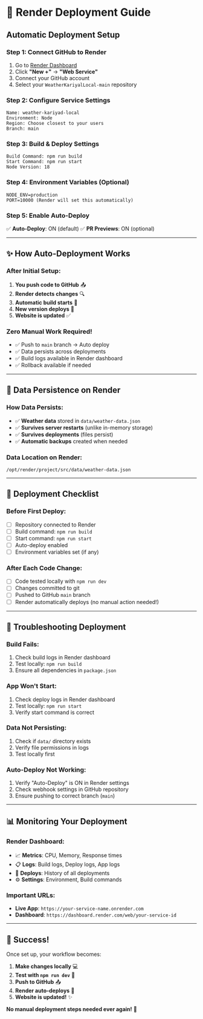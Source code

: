 # 🚀 Render Deployment Guide

## Automatic Deployment Setup

### **Step 1: Connect GitHub to Render**
1. Go to [Render Dashboard](https://dashboard.render.com/)
2. Click **"New +"** → **"Web Service"**
3. Connect your GitHub account
4. Select your `WeatherKariyalLocal-main` repository

### **Step 2: Configure Service Settings**
```
Name: weather-kariyad-local
Environment: Node
Region: Choose closest to your users
Branch: main
```

### **Step 3: Build & Deploy Settings**
```
Build Command: npm run build
Start Command: npm run start
Node Version: 18
```

### **Step 4: Environment Variables (Optional)**
```
NODE_ENV=production
PORT=10000 (Render will set this automatically)
```

### **Step 5: Enable Auto-Deploy**
✅ **Auto-Deploy**: ON (default)
✅ **PR Previews**: ON (optional)

---

## ✨ How Auto-Deployment Works

### **After Initial Setup:**
1. **You push code to GitHub** 📤
2. **Render detects changes** 🔍
3. **Automatic build starts** 🔨
4. **New version deploys** 🚀
5. **Website is updated** ✅

### **Zero Manual Work Required!**
- ✅ Push to `main` branch → Auto deploy
- ✅ Data persists across deployments
- ✅ Build logs available in Render dashboard
- ✅ Rollback available if needed

---

## 📁 Data Persistence on Render

### **How Data Persists:**
- ✅ **Weather data** stored in `data/weather-data.json`
- ✅ **Survives server restarts** (unlike in-memory storage)
- ✅ **Survives deployments** (files persist)
- ✅ **Automatic backups** created when needed

### **Data Location on Render:**
```
/opt/render/project/src/data/weather-data.json
```

---

## 🎯 Deployment Checklist

### **Before First Deploy:**
- [ ] Repository connected to Render
- [ ] Build command: `npm run build`  
- [ ] Start command: `npm run start`
- [ ] Auto-deploy enabled
- [ ] Environment variables set (if any)

### **After Each Code Change:**
- [ ] Code tested locally with `npm run dev`
- [ ] Changes committed to git
- [ ] Pushed to GitHub `main` branch
- [ ] Render automatically deploys (no manual action needed!)

---

## 🔧 Troubleshooting Deployment

### **Build Fails:**
1. Check build logs in Render dashboard
2. Test locally: `npm run build`
3. Ensure all dependencies in `package.json`

### **App Won't Start:**
1. Check deploy logs in Render dashboard  
2. Test locally: `npm run start`
3. Verify start command is correct

### **Data Not Persisting:**
1. Check if `data/` directory exists
2. Verify file permissions in logs
3. Test locally first

### **Auto-Deploy Not Working:**
1. Verify "Auto-Deploy" is ON in Render settings
2. Check webhook settings in GitHub repository
3. Ensure pushing to correct branch (`main`)

---

## 📊 Monitoring Your Deployment

### **Render Dashboard:**
- 📈 **Metrics**: CPU, Memory, Response times
- 📋 **Logs**: Build logs, Deploy logs, App logs
- 🔄 **Deploys**: History of all deployments
- ⚙️ **Settings**: Environment, Build commands

### **Important URLs:**
- **Live App**: `https://your-service-name.onrender.com`
- **Dashboard**: `https://dashboard.render.com/web/your-service-id`

---

## 🎊 Success! 

Once set up, your workflow becomes:

1. **Make changes locally** 💻
2. **Test with `npm run dev`** 🧪  
3. **Push to GitHub** 📤
4. **Render auto-deploys** 🚀
5. **Website is updated!** ✨

**No manual deployment steps needed ever again!** 🎉